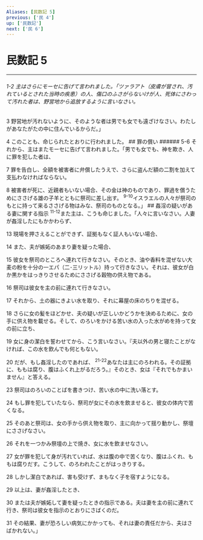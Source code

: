 ```yaml
---
Aliases: [民数記 5]
previous: ['民 4']
up: ['民数記']
next: ['民 6']
---
```

# 民数記 5

***
###### 1-2 主はさらにモーセに告げて言われました。「ツァラアト（皮膚が冒され、汚れているとされた当時の疾患）の人、傷口のふさがらないけが人、死体にさわって汚れた者は、野営地から追放するように言いなさい。 



3 
野営地が汚れないように、そのような者は男でも女でも遠ざけなさい。わたしがあなたがたの中に住んでいるからだ。」 



4 
このことも、命じられたとおりに行われました。 ## 罪の償い ###### 5-6 それから、主はまたモーセに告げて言われました。「男でも女でも、神を欺き、人に罪を犯した者は、 



7 
罪を告白し、全額を被害者に弁償したうえで、さらに盗んだ額の二割を加えて支払わなければならない。 



8 
被害者が死に、近親者もいない場合、その金は神のものであり、罪過を償うためにささげる雄の子羊とともに祭司に差し出す。 <sup class="versenum">9-10</sup>イスラエルの人々が祭司のもとに持って来るささげる物はみな、祭司のものとなる。」 ## 姦淫の疑いがある妻に関する指示 <sup class="versenum">11-12</sup>また主は、こうも命じました。「人々に言いなさい。人妻が姦淫したにもかかわらず、 



13 
現場を押さえることができず、証拠もなく証人もいない場合、 



14 
また、夫が嫉妬のあまり妻を疑った場合、 



15 
彼女を祭司のところへ連れて行きなさい。そのとき、油や香料を混ぜない大麦の粉を十分の一エパ（二･三リットル）持って行きなさい。それは、彼女が白か黒かをはっきりさせるためにささげる穀物の供え物である。 



16 
祭司は彼女を主の前に連れて行きなさい。 



17 
それから、土の器にきよい水を取り、それに幕屋の床のちりを混ぜる。 



18 
さらに女の髪をほどかせ、夫の疑いが正しいかどうかを決めるために、女の手に供え物を載せる。そして、のろいをかける苦い水の入った水がめを持って女の前に立ち、 



19 
女に身の潔白を誓わせてから、こう言いなさい。『夫以外の男と寝たことがなければ、この水を飲んでも何ともない。 



20 
だが、もし姦淫したのであれば、 <sup class="versenum">21-22</sup>あなたは主にのろわれる。その証拠に、ももは腐り、腹はふくれ上がるだろう。』そのとき、女は『それでもかまいません』と答える。 



23 
祭司はのろいのことばを書きつけ、苦い水の中に洗い落とす。 



24 
もし罪を犯していたなら、祭司が女にその水を飲ませると、彼女の体内で苦くなる。 



25 
そのあと祭司は、女の手から供え物を取り、主に向かって揺り動かし、祭壇にささげなさい。 



26 
それを一つかみ祭壇の上で焼き、女に水を飲ませなさい。 



27 
女が罪を犯して身が汚れていれば、水は腹の中で苦くなり、腹はふくれ、ももは腐りだす。こうして、のろわれたことがはっきりする。 



28 
しかし潔白であれば、害も受けず、まもなく子を宿すようになる。 



29 
以上は、妻が姦淫したとき、 



30 
または夫が嫉妬して妻を疑ったときの指示である。夫は妻を主の前に連れて行き、祭司は彼女を指示のとおりにさばくのだ。 



31 
その結果、妻が恐ろしい病気にかかっても、それは妻の責任だから、夫はさばかれない。」
